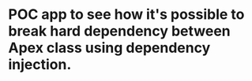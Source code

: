 # POC app to see how it's possible to break hard dependency between Apex class using dependency injection. 


